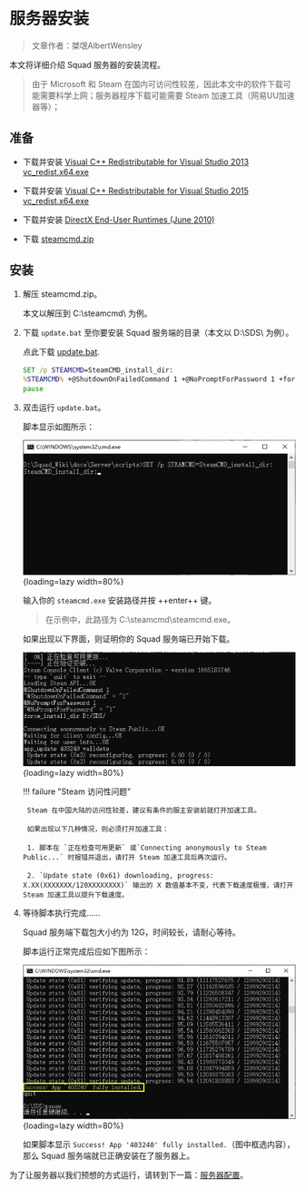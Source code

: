 # 服务器安装

> 文章作者：桀氓AlbertWensley

本文将详细介绍 Squad 服务器的安装流程。

> 由于 Microsoft 和 Steam 在国内可访问性较差，因此本文中的软件下载可能需要科学上网；服务器程序下载可能需要 Steam 加速工具（网易UU加速器等）；

## 准备

- 下载并安装 [Visual C++ Redistributable for Visual Studio 2013 vc_redist.x64.exe](https://www.microsoft.com/en-us/download/details.aspx?id=40784)

- 下载并安装 [Visual C++ Redistributable for Visual Studio 2015 vc_redist.x64.exe](https://www.microsoft.com/en-us/download/details.aspx?id=48145)

- 下载并安装 [DirectX End-User Runtimes (June 2010)](https://www.microsoft.com/en-us/download/details.aspx?id=8109)

- 下载 [steamcmd.zip](https://steamcdn-a.akamaihd.net/client/installer/steamcmd.zip)

## 安装

1. 解压 steamcmd.zip。

    本文以解压到 C:\steamcmd\ 为例。

2. 下载 `update.bat` 至你要安装 Squad 服务端的目录（本文以 D:\SDS\ 为例）。

    点此下载 [update.bat](./scripts/update.bat).

    ```bat title="update.bat" linenums="1"
    SET /p STEAMCMD=SteamCMD_install_dir: 
    %STEAMCMD% +@ShutdownOnFailedCommand 1 +@NoPromptForPassword 1 +force_install_dir %~dp0% +login anonymous +app_update 403240 validate +quit
    pause
    ```

2. 双击运行 `update.bat`。

    脚本显示如图所示：

    ![input](./img/input.png){loading=lazy width=80%}

    输入你的 `steamcmd.exe` 安装路径并按 ++enter++ 键。

    > 在示例中，此路径为 C:\steamcmd\steamcmd.exe。

    如果出现以下界面，则证明你的 Squad 服务端已开始下载。

    ![start](./img/start.png){loading=lazy width=80%}

    !!! failure "Steam 访问性问题"

        Steam 在中国大陆的访问性较差，建议有条件的服主安装前就打开加速工具。

        如果出现以下几种情况，则必须打开加速工具：
            
        1. 脚本在 `正在检查可用更新` 或`Connecting anonymously to Steam Public...` 时报错并退出，请打开 Steam 加速工具后再次运行。

        2. `Update state (0x61) downloading, progress: X.XX(XXXXXXX/120XXXXXXXX)` 输出的 X 数值基本不变，代表下载速度极慢，请打开 Steam 加速工具以提升下载速度。

3. 等待脚本执行完成......

    Squad 服务端下载包大小约为 12G，时间较长，请耐心等待。

    脚本运行正常完成后应如下图所示：
    
    ![finish](./img/finish.png){loading=lazy width=80%}

    如果脚本显示 `Success! App '403240' fully installed.`（图中框选内容），那么 Squad 服务端就已正确安装在了服务器上。

为了让服务器以我们预想的方式运行，请转到下一篇：[服务器配置](./Configuration)。